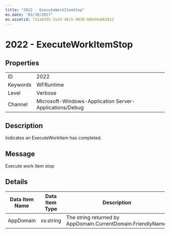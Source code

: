```yaml
---
title: "2022 - ExecuteWorkItemStop"
ms.date: "03/30/2017"
ms.assetid: 731a6355-3a33-46c5-9830-00b44a665812
---
```

# 2022 - ExecuteWorkItemStop
## Properties  


|||  
|-|-|  
|ID|2022|  
|Keywords|WFRuntime|  
|Level|Verbose|  
|Channel|Microsoft-Windows-Application Server-Applications/Debug|  

## Description  
 Indicates an ExecuteWorkItem has completed.  

## Message  
 Execute work item stop  

## Details  


| Data Item Name | Data Item Type |                         Description                          |
|----------------|----------------|--------------------------------------------------------------|
|   AppDomain    |   xs:string    | The string returned by AppDomain.CurrentDomain.FriendlyName. |

